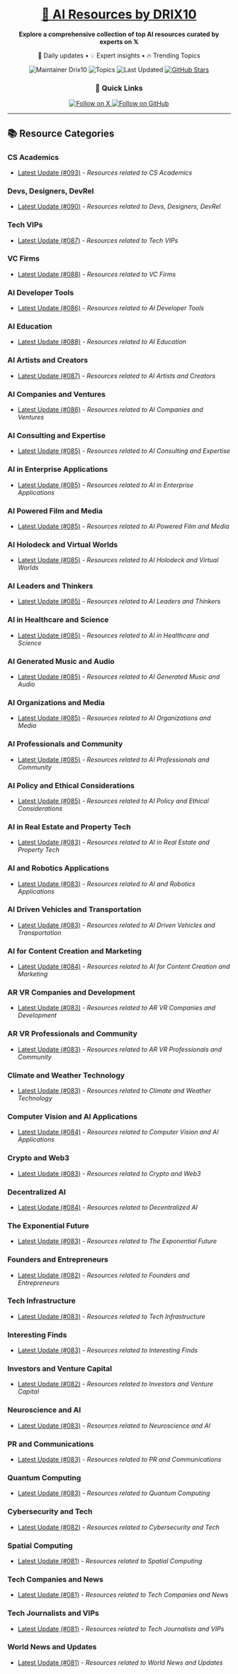 
<div align="center">
  <h1><a href="https://x.com/DRIX_10_" target="_blank">🚀 AI Resources by DRIX10</a></h1>
  <p><strong>Explore a comprehensive collection of top AI resources curated by experts on 𝕏</strong></p>
  <p>🌟 Daily updates • 💡 Expert insights • 🔥 Trending Topics</p>

  <img src="https://img.shields.io/badge/Maintainer-Drix10-blue?style=for-the-badge" alt="Maintainer Drix10" />
  <img src="https://img.shields.io/badge/Topics-Everything%2C%20AI-red?style=for-the-badge" alt="Topics" />
  <img src="https://img.shields.io/github/last-commit/Drix10/ai-resources?style=for-the-badge&color=5D6D7E" alt="Last Updated" />
  <a href="https://github.com/Drix10/ai-resources"><img src="https://img.shields.io/github/stars/Drix10/ai-resources?style=for-the-badge&color=yellow" alt="GitHub Stars" /></a>

  <br>

  <h3>🌟 Quick Links</h3>
    <a href="https://x.com/DRIX_10_">
      <img src="https://img.shields.io/badge/Follow_on_𝕏-black?style=for-the-badge&logo=x&logoColor=white" alt="Follow on X" />
    </a>
    <a href="https://github.com/Drix10">
      <img src="https://img.shields.io/badge/Follow_on_GitHub-black?style=for-the-badge&logo=github&logoColor=white" alt="Follow on GitHub" />
    </a>
</div>

---

## 📚 Resource Categories

### CS Academics

*   [Latest Update (#093)](https://github.com/Drix10/ai-resources/blob/main/CS%20Academics/resources-093.md) - *Resources related to CS Academics*

### Devs, Designers, DevRel

*   [Latest Update (#090)](https://github.com/Drix10/ai-resources/blob/main/Devs%2C%20Designers%2C%20DevRel/resources-090.md) - *Resources related to Devs, Designers, DevRel*

### Tech VIPs

*   [Latest Update (#087)](https://github.com/Drix10/ai-resources/blob/main/Tech%20VIPs/resources-087.md) - *Resources related to Tech VIPs*

### VC Firms

*   [Latest Update (#088)](https://github.com/Drix10/ai-resources/blob/main/VC%20Firms/resources-088.md) - *Resources related to VC Firms*

### AI Developer Tools

*   [Latest Update (#086)](https://github.com/Drix10/ai-resources/blob/main/AI%20Developer%20Tools/resources-086.md) - *Resources related to AI Developer Tools*

### AI Education

*   [Latest Update (#088)](https://github.com/Drix10/ai-resources/blob/main/AI%20Education/resources-088.md) - *Resources related to AI Education*

### AI Artists and Creators

*   [Latest Update (#087)](https://github.com/Drix10/ai-resources/blob/main/AI%20Artists%20and%20Creators/resources-087.md) - *Resources related to AI Artists and Creators*

### AI Companies and Ventures

*   [Latest Update (#086)](https://github.com/Drix10/ai-resources/blob/main/AI%20Companies%20and%20Ventures/resources-086.md) - *Resources related to AI Companies and Ventures*

### AI Consulting and Expertise

*   [Latest Update (#085)](https://github.com/Drix10/ai-resources/blob/main/AI%20Consulting%20and%20Expertise/resources-085.md) - *Resources related to AI Consulting and Expertise*

### AI in Enterprise Applications

*   [Latest Update (#085)](https://github.com/Drix10/ai-resources/blob/main/AI%20in%20Enterprise%20Applications/resources-085.md) - *Resources related to AI in Enterprise Applications*

### AI Powered Film and Media

*   [Latest Update (#085)](https://github.com/Drix10/ai-resources/blob/main/AI%20Powered%20Film%20and%20Media/resources-085.md) - *Resources related to AI Powered Film and Media*

### AI Holodeck and Virtual Worlds

*   [Latest Update (#085)](https://github.com/Drix10/ai-resources/blob/main/AI%20Holodeck%20and%20Virtual%20Worlds/resources-085.md) - *Resources related to AI Holodeck and Virtual Worlds*

### AI Leaders and Thinkers

*   [Latest Update (#085)](https://github.com/Drix10/ai-resources/blob/main/AI%20Leaders%20and%20Thinkers/resources-085.md) - *Resources related to AI Leaders and Thinkers*

### AI in Healthcare and Science

*   [Latest Update (#085)](https://github.com/Drix10/ai-resources/blob/main/AI%20in%20Healthcare%20and%20Science/resources-085.md) - *Resources related to AI in Healthcare and Science*

### AI Generated Music and Audio

*   [Latest Update (#085)](https://github.com/Drix10/ai-resources/blob/main/AI%20Generated%20Music%20and%20Audio/resources-085.md) - *Resources related to AI Generated Music and Audio*

### AI Organizations and Media

*   [Latest Update (#085)](https://github.com/Drix10/ai-resources/blob/main/AI%20Organizations%20and%20Media/resources-085.md) - *Resources related to AI Organizations and Media*

### AI Professionals and Community

*   [Latest Update (#085)](https://github.com/Drix10/ai-resources/blob/main/AI%20Professionals%20and%20Community/resources-085.md) - *Resources related to AI Professionals and Community*

### AI Policy and Ethical Considerations

*   [Latest Update (#085)](https://github.com/Drix10/ai-resources/blob/main/AI%20Policy%20and%20Ethical%20Considerations/resources-085.md) - *Resources related to AI Policy and Ethical Considerations*

### AI in Real Estate and Property Tech

*   [Latest Update (#083)](https://github.com/Drix10/ai-resources/blob/main/AI%20in%20Real%20Estate%20and%20Property%20Tech/resources-083.md) - *Resources related to AI in Real Estate and Property Tech*

### AI and Robotics Applications

*   [Latest Update (#083)](https://github.com/Drix10/ai-resources/blob/main/AI%20and%20Robotics%20Applications/resources-083.md) - *Resources related to AI and Robotics Applications*

### AI Driven Vehicles and Transportation

*   [Latest Update (#083)](https://github.com/Drix10/ai-resources/blob/main/AI%20Driven%20Vehicles%20and%20Transportation/resources-083.md) - *Resources related to AI Driven Vehicles and Transportation*

### AI for Content Creation and Marketing

*   [Latest Update (#084)](https://github.com/Drix10/ai-resources/blob/main/AI%20for%20Content%20Creation%20and%20Marketing/resources-084.md) - *Resources related to AI for Content Creation and Marketing*

### AR VR Companies and Development

*   [Latest Update (#083)](https://github.com/Drix10/ai-resources/blob/main/AR%20VR%20Companies%20and%20Development/resources-083.md) - *Resources related to AR VR Companies and Development*

### AR VR Professionals and Community

*   [Latest Update (#083)](https://github.com/Drix10/ai-resources/blob/main/AR%20VR%20Professionals%20and%20Community/resources-083.md) - *Resources related to AR VR Professionals and Community*

### Climate and Weather Technology

*   [Latest Update (#083)](https://github.com/Drix10/ai-resources/blob/main/Climate%20and%20Weather%20Technology/resources-083.md) - *Resources related to Climate and Weather Technology*

### Computer Vision and AI Applications

*   [Latest Update (#084)](https://github.com/Drix10/ai-resources/blob/main/Computer%20Vision%20and%20AI%20Applications/resources-084.md) - *Resources related to Computer Vision and AI Applications*

### Crypto and Web3

*   [Latest Update (#083)](https://github.com/Drix10/ai-resources/blob/main/Crypto%20and%20Web3/resources-083.md) - *Resources related to Crypto and Web3*

### Decentralized AI

*   [Latest Update (#084)](https://github.com/Drix10/ai-resources/blob/main/Decentralized%20AI/resources-084.md) - *Resources related to Decentralized AI*

### The Exponential Future

*   [Latest Update (#083)](https://github.com/Drix10/ai-resources/blob/main/The%20Exponential%20Future/resources-083.md) - *Resources related to The Exponential Future*

### Founders and Entrepreneurs

*   [Latest Update (#082)](https://github.com/Drix10/ai-resources/blob/main/Founders%20and%20Entrepreneurs/resources-082.md) - *Resources related to Founders and Entrepreneurs*

### Tech Infrastructure

*   [Latest Update (#083)](https://github.com/Drix10/ai-resources/blob/main/Tech%20Infrastructure/resources-083.md) - *Resources related to Tech Infrastructure*

### Interesting Finds

*   [Latest Update (#083)](https://github.com/Drix10/ai-resources/blob/main/Interesting%20Finds/resources-083.md) - *Resources related to Interesting Finds*

### Investors and Venture Capital

*   [Latest Update (#082)](https://github.com/Drix10/ai-resources/blob/main/Investors%20and%20Venture%20Capital/resources-082.md) - *Resources related to Investors and Venture Capital*

### Neuroscience and AI

*   [Latest Update (#083)](https://github.com/Drix10/ai-resources/blob/main/Neuroscience%20and%20AI/resources-083.md) - *Resources related to Neuroscience and AI*

### PR and Communications

*   [Latest Update (#083)](https://github.com/Drix10/ai-resources/blob/main/PR%20and%20Communications/resources-083.md) - *Resources related to PR and Communications*

### Quantum Computing

*   [Latest Update (#083)](https://github.com/Drix10/ai-resources/blob/main/Quantum%20Computing/resources-083.md) - *Resources related to Quantum Computing*

### Cybersecurity and Tech

*   [Latest Update (#082)](https://github.com/Drix10/ai-resources/blob/main/Cybersecurity%20and%20Tech/resources-082.md) - *Resources related to Cybersecurity and Tech*

### Spatial Computing

*   [Latest Update (#081)](https://github.com/Drix10/ai-resources/blob/main/Spatial%20Computing/resources-081.md) - *Resources related to Spatial Computing*

### Tech Companies and News

*   [Latest Update (#081)](https://github.com/Drix10/ai-resources/blob/main/Tech%20Companies%20and%20News/resources-081.md) - *Resources related to Tech Companies and News*

### Tech Journalists and VIPs

*   [Latest Update (#081)](https://github.com/Drix10/ai-resources/blob/main/Tech%20Journalists%20and%20VIPs/resources-081.md) - *Resources related to Tech Journalists and VIPs*

### World News and Updates

*   [Latest Update (#081)](https://github.com/Drix10/ai-resources/blob/main/World%20News%20and%20Updates/resources-081.md) - *Resources related to World News and Updates*


